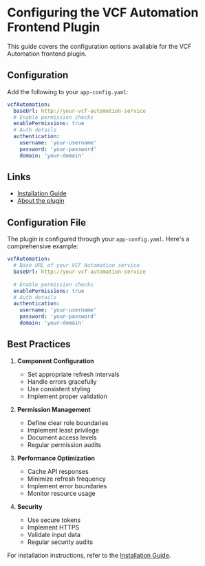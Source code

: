 # Configuring the VCF Automation Frontend Plugin

This guide covers the configuration options available for the VCF Automation frontend plugin.

## Configuration

Add the following to your `app-config.yaml`:

```yaml
vcfAutomation:
  baseUrl: http://your-vcf-automation-service
  # Enable permission checks
  enablePermissions: true
  # Auth details
  authentication:
    username: 'your-username'
    password: 'your-password'
    domain: 'your-domain'
```

## Links

- [Installation Guide](install.md)
- [About the plugin](about.md)

## Configuration File

The plugin is configured through your `app-config.yaml`. Here's a comprehensive example:

```yaml
vcfAutomation:
  # Base URL of your VCF Automation service
  baseUrl: http://your-vcf-automation-service
  
  # Enable permission checks
  enablePermissions: true
  # Auth details
  authentication:
    username: 'your-username'
    password: 'your-password'
    domain: 'your-domain'

```
  
## Best Practices

1. **Component Configuration**
     - Set appropriate refresh intervals
     - Handle errors gracefully
     - Use consistent styling
     - Implement proper validation

2. **Permission Management**
     - Define clear role boundaries
     - Implement least privilege
     - Document access levels
     - Regular permission audits

3. **Performance Optimization**
     - Cache API responses
     - Minimize refresh frequency
     - Implement error boundaries
     - Monitor resource usage

4. **Security**
     - Use secure tokens
     - Implement HTTPS
     - Validate input data
     - Regular security audits
  
For installation instructions, refer to the [Installation Guide](./install.md).
